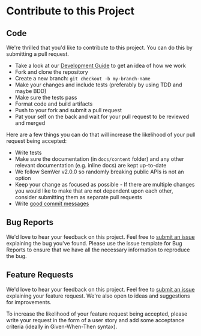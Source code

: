 # Contribute to this Project
[file-issues]: https://github.com/sommerfeld-io/container-images/issues

## Code
We're thrilled that you'd like to contribute to this project. You can do this by submitting a pull request.

- Take a look at our [Development Guide](development-guide.md) to get an idea of how we work
- Fork and clone the repository
- Create a new branch: `git checkout -b my-branch-name`
- Make your changes and include tests (preferably by using TDD and maybe BDD)
- Make sure the tests pass
- Format code and build artifacts
- Push to your fork and submit a pull request
- Pat your self on the back and wait for your pull request to be reviewed and merged

Here are a few things you can do that will increase the likelihood of your pull request being accepted:

- Write tests
- Make sure the documentation (in `docs/content` folder) and any other relevant documentation (e.g. inline docs) are kept up-to-date
- We follow SemVer v2.0.0 so randomly breaking public APIs is not an option
- Keep your change as focused as possible - If there are multiple changes you would like to make that are not dependent upon each other, consider submitting them as separate pull requests
- Write [good commit messages](https://tbaggery.com/2008/04/19/a-note-about-git-commit-messages.html)

## Bug Reports
We'd love to hear your feedback on this project. Feel free to [submit an issue][file-issues] explaining the bug you've found. Please use the issue template for Bug Reports to ensure that we have all the necessary information to reproduce the bug.

## Feature Requests
We'd love to hear your feedback on this project. Feel free to [submit an issue][file-issues] explaining your feature request. We're also open to ideas and suggestions for improvements.

To increase the likelihood of your feature request being accepted, please write your request in the form of a user story and add some acceptance criteria (ideally in Given-When-Then syntax).

<!-- !    DO NOT EDIT DIRECTLY !!!!!                              -->
<!-- !    File is auto-generated by pipeline                      -->
<!-- !    Contents are based on files from docs/contents/about    -->

